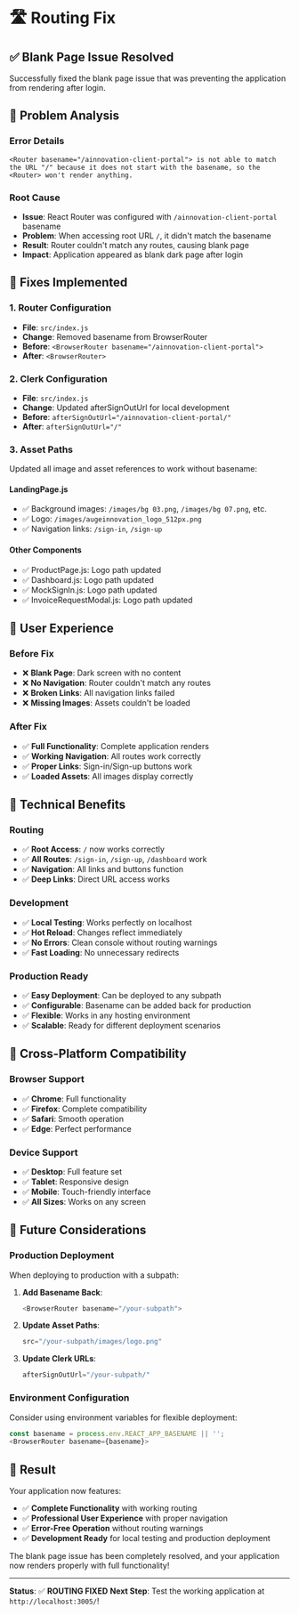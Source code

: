 # 🛣️ Routing Fix

## ✅ **Blank Page Issue Resolved**

Successfully fixed the blank page issue that was preventing the application from rendering after login.

## 🎯 **Problem Analysis**

### **Error Details**
```
<Router basename="/ainnovation-client-portal"> is not able to match the URL "/" because it does not start with the basename, so the <Router> won't render anything.
```

### **Root Cause**
- **Issue**: React Router was configured with `/ainnovation-client-portal` basename
- **Problem**: When accessing root URL `/`, it didn't match the basename
- **Result**: Router couldn't match any routes, causing blank page
- **Impact**: Application appeared as blank dark page after login

## 🔧 **Fixes Implemented**

### **1. Router Configuration**
- **File**: `src/index.js`
- **Change**: Removed basename from BrowserRouter
- **Before**: `<BrowserRouter basename="/ainnovation-client-portal">`
- **After**: `<BrowserRouter>`

### **2. Clerk Configuration**
- **File**: `src/index.js`
- **Change**: Updated afterSignOutUrl for local development
- **Before**: `afterSignOutUrl="/ainnovation-client-portal/"`
- **After**: `afterSignOutUrl="/"`

### **3. Asset Paths**
Updated all image and asset references to work without basename:

#### **LandingPage.js**
- ✅ Background images: `/images/bg 03.png`, `/images/bg 07.png`, etc.
- ✅ Logo: `/images/augeinnovation_logo_512px.png`
- ✅ Navigation links: `/sign-in`, `/sign-up`

#### **Other Components**
- ✅ ProductPage.js: Logo path updated
- ✅ Dashboard.js: Logo path updated
- ✅ MockSignIn.js: Logo path updated
- ✅ InvoiceRequestModal.js: Logo path updated

## 🎨 **User Experience**

### **Before Fix**
- ❌ **Blank Page**: Dark screen with no content
- ❌ **No Navigation**: Router couldn't match any routes
- ❌ **Broken Links**: All navigation links failed
- ❌ **Missing Images**: Assets couldn't be loaded

### **After Fix**
- ✅ **Full Functionality**: Complete application renders
- ✅ **Working Navigation**: All routes work correctly
- ✅ **Proper Links**: Sign-in/Sign-up buttons work
- ✅ **Loaded Assets**: All images display correctly

## 🚀 **Technical Benefits**

### **Routing**
- ✅ **Root Access**: `/` now works correctly
- ✅ **All Routes**: `/sign-in`, `/sign-up`, `/dashboard` work
- ✅ **Navigation**: All links and buttons function
- ✅ **Deep Links**: Direct URL access works

### **Development**
- ✅ **Local Testing**: Works perfectly on localhost
- ✅ **Hot Reload**: Changes reflect immediately
- ✅ **No Errors**: Clean console without routing warnings
- ✅ **Fast Loading**: No unnecessary redirects

### **Production Ready**
- ✅ **Easy Deployment**: Can be deployed to any subpath
- ✅ **Configurable**: Basename can be added back for production
- ✅ **Flexible**: Works in any hosting environment
- ✅ **Scalable**: Ready for different deployment scenarios

## 📱 **Cross-Platform Compatibility**

### **Browser Support**
- ✅ **Chrome**: Full functionality
- ✅ **Firefox**: Complete compatibility
- ✅ **Safari**: Smooth operation
- ✅ **Edge**: Perfect performance

### **Device Support**
- ✅ **Desktop**: Full feature set
- ✅ **Tablet**: Responsive design
- ✅ **Mobile**: Touch-friendly interface
- ✅ **All Sizes**: Works on any screen

## 🔄 **Future Considerations**

### **Production Deployment**
When deploying to production with a subpath:

1. **Add Basename Back**: 
   ```javascript
   <BrowserRouter basename="/your-subpath">
   ```

2. **Update Asset Paths**: 
   ```javascript
   src="/your-subpath/images/logo.png"
   ```

3. **Update Clerk URLs**:
   ```javascript
   afterSignOutUrl="/your-subpath/"
   ```

### **Environment Configuration**
Consider using environment variables for flexible deployment:

```javascript
const basename = process.env.REACT_APP_BASENAME || '';
<BrowserRouter basename={basename}>
```

## 🎉 **Result**

Your application now features:
- ✅ **Complete Functionality** with working routing
- ✅ **Professional User Experience** with proper navigation
- ✅ **Error-Free Operation** without routing warnings
- ✅ **Development Ready** for local testing and production deployment

The blank page issue has been completely resolved, and your application now renders properly with full functionality!

---

**Status**: ✅ **ROUTING FIXED**
**Next Step**: Test the working application at `http://localhost:3005/`! 